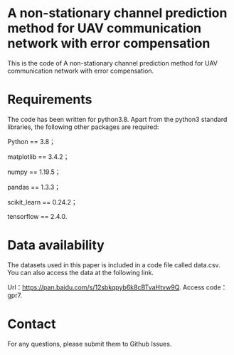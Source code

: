 # A non-stationary channel prediction method for UAV communication network with error compensation
This is the code of A non-stationary channel prediction method for UAV communication network with error compensation.
# Requirements
The code has been written for python3.8. Apart from the python3 standard libraries, the following other packages are required:

Python == 3.8；

matplotlib == 3.4.2；

numpy == 1.19.5；

pandas == 1.3.3；

scikit_learn == 0.24.2；

tensorflow == 2.4.0.

# Data availability
The datasets used in this paper is included in a code file called data.csv. You can also access the data at the following link.

Url：https://pan.baidu.com/s/12sbkqpyb6k8cBTvaHtvw9Q. Access code：gpr7.
# Contact
For any questions, please submit them to Github Issues.
